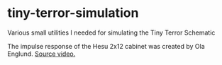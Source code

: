 # tiny-terror-simulation
Various small utilities I needed for simulating the Tiny Terror Schematic


The impulse response of the Hesu 2x12 cabinet was created by Ola Englund.
[Source video.](https://www.youtube.com/watch?v=RceLLUbhz0A)